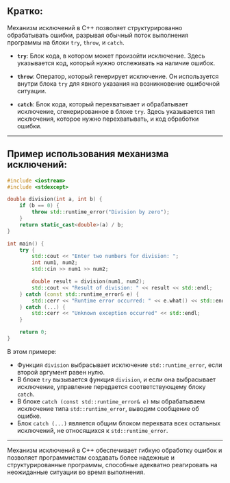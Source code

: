 ## Кратко:

Механизм исключений в C++ позволяет структурированно обрабатывать ошибки, разрывая обычный поток выполнения программы на блоки `try`, `throw`, и `catch`.

- **`try`**: Блок кода, в котором может произойти исключение. Здесь указывается код, который нужно отслеживать на наличие ошибок.

- **`throw`**: Оператор, который генерирует исключение. Он используется внутри блока `try` для явного указания на возникновение ошибочной ситуации.

- **`catch`**: Блок кода, который перехватывает и обрабатывает исключение, сгенерированное в блоке `try`. Здесь указывается тип исключения, которое нужно перехватывать, и код обработки ошибки.

---

## Пример использования механизма исключений:

```cpp
#include <iostream>
#include <stdexcept>

double division(int a, int b) {
    if (b == 0) {
        throw std::runtime_error("Division by zero");
    }
    return static_cast<double>(a) / b;
}

int main() {
    try {
        std::cout << "Enter two numbers for division: ";
        int num1, num2;
        std::cin >> num1 >> num2;

        double result = division(num1, num2);
        std::cout << "Result of division: " << result << std::endl;
    } catch (const std::runtime_error& e) {
        std::cerr << "Runtime error occurred: " << e.what() << std::endl;
    } catch (...) {
        std::cerr << "Unknown exception occurred" << std::endl;
    }

    return 0;
}
```

В этом примере:

- Функция `division` выбрасывает исключение `std::runtime_error`, если второй аргумент равен нулю.
- В блоке `try` вызывается функция `division`, и если она выбрасывает исключение, управление передается соответствующему блоку `catch`.
- В блоке `catch (const std::runtime_error& e)` мы обрабатываем исключение типа `std::runtime_error`, выводим сообщение об ошибке.
- Блок `catch (...)` является общим блоком перехвата всех остальных исключений, не относящихся к `std::runtime_error`.

---

Механизм исключений в C++ обеспечивает гибкую обработку ошибок и позволяет программистам создавать более надежные и структурированные программы, способные адекватно реагировать на неожиданные ситуации во время выполнения.
